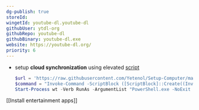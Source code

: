 ```yaml
---
dg-publish: true
storeId: 
wingetId: youtube-dl.youtube-dl
githubUser: ytdl-org
githubRepo: youtube-dl
githubBinary: youtube-dl.exe
website: https://youtube-dl.org/
priority: 6
---
```


- setup **cloud synchronization** using elevated [script](../scripts/Sync-YoutubeDl.ps1)
    ```powershell
    $url = 'https://raw.githubusercontent.com/Yetenol/Setup-Computer/main/scripts/Sync-YoutubeDl.ps1'
    $command = "Invoke-Command -ScriptBlock ([ScriptBlock]::Create((Invoke-WebRequest -Uri $url)))"
    Start-Process wt -Verb RunAs -ArgumentList "PowerShell.exe -NoExit -Command $command"
    ```

[[Install entertainment apps]]